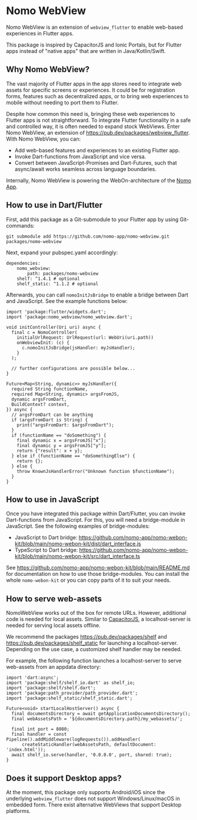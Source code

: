 # Nomo WebView

Nomo WebView is an extension of `webview_flutter` to enable web-based experiences in Flutter apps.

This package is inspired by CapacitorJS and Ionic Portals, but for Flutter apps instead of "native
apps" that are written in Java/Kotlin/Swift.

## Why Nomo WebView?

The vast majority of Flutter apps in the app stores need to integrate web assets for specific screens or
experiences.
It could be for registration forms, features such as decentralized apps, or to bring web experiences
to mobile without needing to port them to Flutter.

Despite how common this need is, bringing these web experiences to Flutter apps is not straightforward.
To integrate Flutter functionality in a safe and controlled way, it is often needed to expand stock WebViews.
Enter Nomo WebView, an extension of https://pub.dev/packages/webview_flutter.
With Nomo WebView, you can:

- Add web-based features and experiences to an existing Flutter app.
- Invoke Dart-functions from JavaScript and vice versa.
- Convert between JavaScript-Promises and Dart-Futures, such that async/await works seamless across
  language boundaries.

Internally, Nomo WebView is powering the WebOn-architecture of the [Nomo App](https://nomo.app).

## How to use in Dart/Flutter

First, add this package as a Git-submodule to your Flutter app by using Git-commands:

````
git submodule add https://github.com/nomo-app/nomo-webview.git packages/nomo-webview
````

Next, expand your pubspec.yaml accordingly:

```
dependencies:
    nomo_webview:
        path: packages/nomo-webview
    shelf: ^1.4.1 # optional
    shelf_static: ^1.1.2 # optional
```

Afterwards, you can call `nomoInitJsBridge` to enable a bridge between Dart and JavaScript.
See the example functions below:

```
import 'package:flutter/widgets.dart';
import 'package:nomo_webview/nomo_webview.dart';

void initController(Uri uri) async {
  final c = NomoController(
    initialUrlRequest: UrlRequest(url: WebUri(uri.path))
    onWebviewInit: (c) {
      c.nomoInitJsBridge(jsHandler: myJsHandler);
    }
  );

  // further configurations are possible below...
}

Future<Map<String, dynamic>> myJsHandler({
  required String functionName,
  required Map<String, dynamic> argsFromJS,
  dynamic argsFromDart,
  BuildContext? context,
}) async {
  // argsFromDart can be anything
  if (argsFromDart is String) {
    print("argsFromDart: $argsFromDart");
  }
  if (functionName == "doSomething") {
    final dynamic x = argsFromJS["x"];
    final dynamic y = argsFromJS["y"];
    return {"result": x + y};
  } else if (functionName == "doSomethingElse") {
    return {};
  } else {
    throw KnownJsHandlerError("Unknown function $functionName");
  }
}
```

## How to use in JavaScript

Once you have integrated this package within Dart/Flutter, you can invoke Dart-functions from
JavaScript.
For this, you will need a bridge-module in JavaScript.
See the following examples of bridge-modules:

- JavaScript to Dart
  bridge: https://github.com/nomo-app/nomo-webon-kit/blob/main/nomo-webon-kit/dist/dart_interface.js
- TypeScript to Dart
  bridge: https://github.com/nomo-app/nomo-webon-kit/blob/main/nomo-webon-kit/src/dart_interface.ts

See https://github.com/nomo-app/nomo-webon-kit/blob/main/README.md for documentation on how to use
those bridge-modules.
You can install the whole `nomo-webon-kit` or you can copy parts of it to suit your needs.

## How to serve web-assets

NomoWebView works out of the box for remote URLs.
However, additional code is needed for local assets.
Similar to [CapacitorJS](https://github.com/ionic-team/capacitor/blob/5.x/android/capacitor/src/main/java/com/getcapacitor/WebViewLocalServer.java), a localhost-server is needed for serving local assets offline.

We recommend the packages https://pub.dev/packages/shelf and https://pub.dev/packages/shelf_static for launching a localhost-server.
Depending on the use case, a customized shelf handler may be needed.

For example, the following function launches a localhost-server to serve web-assets from an appdata directory:

```
import 'dart:async';
import 'package:shelf/shelf_io.dart' as shelf_io;
import 'package:shelf/shelf.dart';
import 'package:path_provider/path_provider.dart';
import 'package:shelf_static/shelf_static.dart';

Future<void> startLocalHostServer() async {
  final documentsDirectory = await getApplicationDocumentsDirectory();
  final webAssetsPath = '${documentsDirectory.path}/my_webassets/';

  final int port = 8080;
  final handler = const Pipeline().addMiddleware(logRequests()).addHandler(
      createStaticHandler(webAssetsPath, defaultDocument: 'index.html'));
  await shelf_io.serve(handler, '0.0.0.0', port, shared: true);
}
```

## Does it support Desktop apps?

At the moment, this package only supports Android/iOS since the underlying `webview_flutter` does
not support Windows/Linux/macOS in embedded form.
There exist alternative WebViews that support Desktop platforms.
